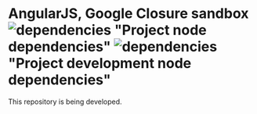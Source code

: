 AngularJS, Google Closure sandbox ![dependencies](https://david-dm.org/drahak/sandbox.png) "Project node dependencies" ![dependencies](https://david-dm.org/drahak/sandbox/dev-status.png) "Project development node dependencies"
==================================
This repository is being developed.